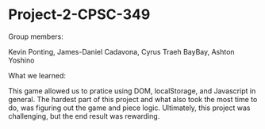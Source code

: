 # Project-2-CPSC-349

Group members:

Kevin Ponting, James-Daniel Cadavona, Cyrus Traeh BayBay, Ashton Yoshino

What we learned:

This game allowed us to pratice using DOM, localStorage, and Javascript in general. The hardest part of this project and what also took the most time to do, was figuring out the game and piece logic. Ultimately, this project was challenging, but the end result was rewarding.

